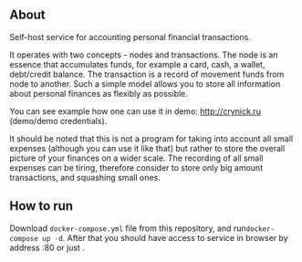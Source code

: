 ## About

Self-host service for accounting personal financial transactions.

It operates with two concepts - nodes and transactions.
The node is an essence that accumulates funds, for example a card, cash, a wallet, debt/credit balance.
The transaction is a record of movement funds from node to another.
Such a simple model allows you to store all information about personal finances as flexibly as possible.

You can see example how one can use it in demo: http://crynick.ru (demo/demo credentials).

It should be noted that this is not a program for taking into account all small expenses
(although you can use it like that) but rather to store the overall picture of your finances on a wider scale.
The recording of all small expenses can be tiring, therefore consider to store only big amount transactions,
and squashing small ones.

## How to run

Download ```docker-compose.yml``` file from this repository, and run```docker-compose up -d```.
After that you should have access to service in browser by address <your local ip>:80 or just <your local ip>.
